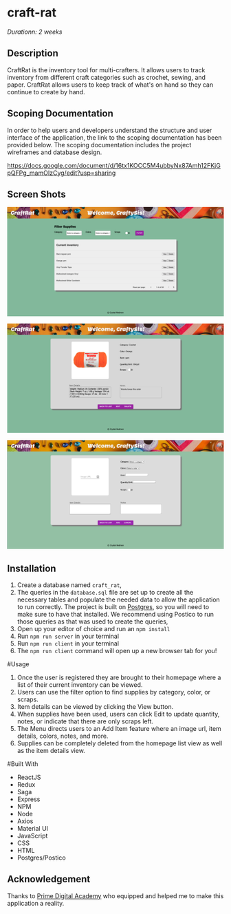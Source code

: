 # craft-rat

_Durationn: 2 weeks_ 

## Description
CraftRat is the inventory tool for multi-crafters. It allows users to track inventory from different craft categories such as crochet, sewing, and paper. CraftRat allows users to keep track of what's on hand so they can continue to create by hand.  

## Scoping Documentation

In order to help users and developers understand the structure and user interface of the application, the link to the scoping documentation has been provided below. The scoping documentation includes the project wireframes and database design.  

https://docs.google.com/document/d/16tx1KOCC5M4ubbyNx87Amh12FKjGpQFPg_mamOIzCyg/edit?usp=sharing 

## Screen Shots

![Homepage View](./public/images/craftrathomepage.png)

![Item View](./public/images/craftratitemview.png)

![Add Item View](./public/images/craftratadd.png)


## Installation


1. Create a database named `craft_rat`,
2. The queries in the `database.sql` file are set up to create all the necessary tables and populate the needed data to allow the application to run correctly. The project is built on [Postgres](https://www.postgresql.org/download/), so you will need to make sure to have that installed. We recommend using Postico to run those queries as that was used to create the queries, 
3. Open up your editor of choice and run an `npm install`
4. Run `npm run server` in your terminal
5. Run `npm run client` in your terminal
6. The `npm run client` command will open up a new browser tab for you!


#Usage

1. Once the user is registered they are brought to their homepage where a list of their current inventory can be viewed. 
2. Users can use the filter option to find supplies by category, color, or scraps.  
3. Item details can be viewed by clicking the View button. 
4. When supplies have been used, users can click Edit to update quantity, notes, or indicate that there are only scraps left. 
5. The Menu directs users to an Add Item feature where an image url, item details, colors, notes, and more. 
6. Supplies can be completely deleted from the homepage list view as well as the item details view. 


#Built With

- ReactJS
- Redux
- Saga
- Express
- NPM
- Node
- Axios
- Material UI
- JavaScript
- CSS
- HTML
- Postgres/Postico



## Acknowledgement
Thanks to [Prime Digital Academy](www.primeacademy.io) who equipped and helped me to make this application a reality. 


